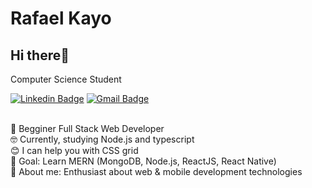 # Rafael Kayo

## Hi there👋 
Computer Science Student

[![Linkedin Badge](https://img.shields.io/badge/linkedin-%230077B5.svg?&style=for-the-badge&logo=linkedin&logoColor=white)](https://www.linkedin.com/in/rafael-kayo-b6212b1ab/)
[![Gmail Badge](https://img.shields.io/badge/-rafael.kayo99@gmail.com-6633cc?style=flat-square&logo=Gmail&logoColor=white&link=mailto:kayorafael01@gmail.com)](mailto:kayorafael01@gmail.com)

<br/>🚀 Begginer Full Stack Web Developer 
<br/>🤓 Currently, studying Node.js and typescript
<br/>😊 I can help you with CSS grid
<br/>📌 Goal: Learn MERN (MongoDB, Node.js, ReactJS, React Native)
<br/>📝 About me: Enthusiast about web & mobile development technologies
